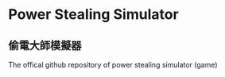 # Power Stealing Simulator
## 偷電大師模擬器
The offical github repository of power stealing simulator (game)
